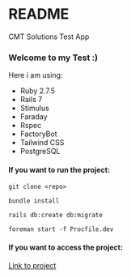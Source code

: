 # README

CMT Solutions Test App

### Welcome to my Test :)

Here i am using:
- Ruby 2.7.5
- Rails 7
- Stimulus
- Faraday
- Rspec
- FactoryBot
- Tailwind CSS
- PostgreSQL

#### If you want to run the project:

```git clone <repo>```

```bundle install```

```rails db:create db:migrate```

```foreman start -f Procfile.dev```


#### If you want to access the project:

[Link to project](https://cmt-solutions-test.herokuapp.com)